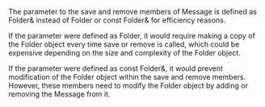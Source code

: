 The parameter to the save and remove members of Message is defined as Folder& instead of Folder or const Folder& for efficiency reasons.

If the parameter were defined as Folder, it would require making a copy of the Folder object every time save or remove is called, which could be expensive depending on the size and complexity of the Folder object.

If the parameter were defined as const Folder&, it would prevent modification of the Folder object within the save and remove members. However, these members need to modify the Folder object by adding or removing the Message from it.
